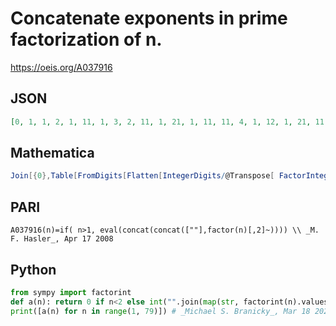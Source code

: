 # Concatenate exponents in prime factorization of n\.
https://oeis.org/A037916
## JSON
```JSON
[0, 1, 1, 2, 1, 11, 1, 3, 2, 11, 1, 21, 1, 11, 11, 4, 1, 12, 1, 21, 11, 11, 1, 31, 2, 11, 3, 21, 1, 111, 1, 5, 11, 11, 11, 22, 1, 11, 11, 31, 1, 111, 1, 21, 21, 11, 1, 41, 2, 12, 11, 21, 1, 13, 11, 31, 11, 11, 1, 211, 1, 11, 21, 6, 11, 111, 1, 21, 11, 111, 1, 32, 1, 11, 12, 21, 11, 111]
```
## Mathematica
```Mathematica
Join[{0},Table[FromDigits[Flatten[IntegerDigits/@Transpose[ FactorInteger[ n]][[2]]]],{n,2,80}]] (* _Harvey P. Dale_, Sep 29 2012 *)
```
## PARI
```PARI
A037916(n)=if( n>1, eval(concat(concat([""],factor(n)[,2]~)))) \\ _M. F. Hasler_, Apr 17 2008
```
## Python
```Python
from sympy import factorint
def a(n): return 0 if n<2 else int("".join(map(str, factorint(n).values())))
print([a(n) for n in range(1, 79)]) # _Michael S. Branicky_, Mar 18 2021
```
